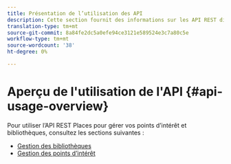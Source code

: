 ```yaml
---
title: Présentation de l’utilisation des API
description: Cette section fournit des informations sur les API REST disponibles pour le service Places.
translation-type: tm+mt
source-git-commit: 8a84fe2dc5a0efe94ce3121e589524e3c7a80c5e
workflow-type: tm+mt
source-wordcount: '38'
ht-degree: 0%

---
```



# Aperçu de l&#39;utilisation de l&#39;API {#api-usage-overview}

Pour utiliser l’API REST Places pour gérer vos points d’intérêt et bibliothèques, consultez les sections suivantes :

* [Gestion des bibliothèques](/help/web-service-api/api-usage/manage-libraries/manage-libraries.md)
* [Gestion des points d’intérêt](/help/web-service-api/api-usage/manage-pois/manage-pois.md)